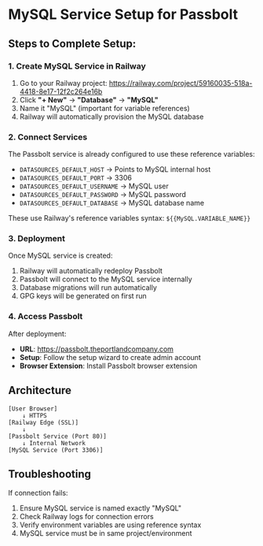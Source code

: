 # MySQL Service Setup for Passbolt

## Steps to Complete Setup:

### 1. Create MySQL Service in Railway

1. Go to your Railway project: https://railway.com/project/59160035-518a-4418-8e17-12f2c264e16b
2. Click **"+ New"** → **"Database"** → **"MySQL"**
3. Name it "MySQL" (important for variable references)
4. Railway will automatically provision the MySQL database

### 2. Connect Services

The Passbolt service is already configured to use these reference variables:
- `DATASOURCES_DEFAULT_HOST` → Points to MySQL internal host
- `DATASOURCES_DEFAULT_PORT` → 3306
- `DATASOURCES_DEFAULT_USERNAME` → MySQL user
- `DATASOURCES_DEFAULT_PASSWORD` → MySQL password
- `DATASOURCES_DEFAULT_DATABASE` → MySQL database name

These use Railway's reference variables syntax: `${{MySQL.VARIABLE_NAME}}`

### 3. Deployment

Once MySQL service is created:
1. Railway will automatically redeploy Passbolt
2. Passbolt will connect to the MySQL service internally
3. Database migrations will run automatically
4. GPG keys will be generated on first run

### 4. Access Passbolt

After deployment:
- **URL**: https://passbolt.theportlandcompany.com
- **Setup**: Follow the setup wizard to create admin account
- **Browser Extension**: Install Passbolt browser extension

## Architecture

```
[User Browser] 
    ↓ HTTPS
[Railway Edge (SSL)]
    ↓ 
[Passbolt Service (Port 80)]
    ↓ Internal Network
[MySQL Service (Port 3306)]
```

## Troubleshooting

If connection fails:
1. Ensure MySQL service is named exactly "MySQL"
2. Check Railway logs for connection errors
3. Verify environment variables are using reference syntax
4. MySQL service must be in same project/environment